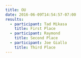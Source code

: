 ```yaml
---
title: OU
date: 2016-06-09T14:54:57-07:00
results:
  - participant: Tad Mikasa
    title: First Place
  - participant: Raymond
    title: Second Place
  - participant: Joe Giallo
    title: Third Place
---
```



